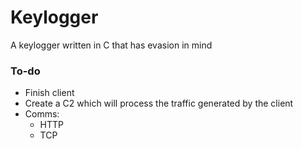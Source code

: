 # Keylogger
A keylogger written in C that has evasion in mind


### To-do

- Finish client
- Create a C2 which will process the traffic generated by the client
- Comms:
  - HTTP
  - TCP
